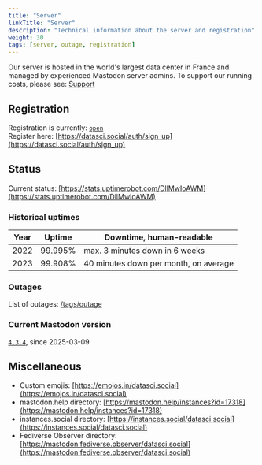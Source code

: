 ```yaml
---
title: "Server"
linkTitle: "Server"
description: "Technical information about the server and registration"
weight: 30
tags: [server, outage, registration]
---
```


Our server is hosted in the world's largest data center in France and managed by experienced Mastodon server admins. To support our running costs, please see: [Support](/docs/support/)

## Registration
Registration is currently: [`open`](/blog/2023-01-12/registrations-opened/)  
Register here: [https://datasci.social/auth/sign_up](https://datasci.social/auth/sign_up)

## Status
Current status: [https://stats.uptimerobot.com/DllMwIoAWM](https://stats.uptimerobot.com/DllMwIoAWM)

### Historical uptimes

|Year |Uptime  | Downtime, human-readable|
--- | --- | ---|
2022| 99.995% | max. 3 minutes down in 6 weeks|
2023| 99.908% | 40 minutes down per month, on average|

### Outages

List of outages: [/tags/outage](/tags/outage)

### Current Mastodon version
[`4.3.4`](https://github.com/mastodon/mastodon/releases/tag/v4.3.4), since 2025-03-09

## Miscellaneous

- Custom emojis: [https://emojos.in/datasci.social](https://emojos.in/datasci.social)
- mastodon.help directory: [https://mastodon.help/instances?id=17318](https://mastodon.help/instances?id=17318)
- instances.social directory: [https://instances.social/datasci.social](https://instances.social/datasci.social)
- Fediverse Observer directory: [https://mastodon.fediverse.observer/datasci.social](https://mastodon.fediverse.observer/datasci.social)